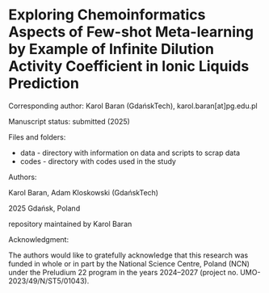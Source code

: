# Exploring Chemoinformatics Aspects of Few-shot Meta-learning by Example of Infinite Dilution Activity Coefficient in Ionic Liquids Prediction

Corresponding author: Karol Baran (GdańskTech), karol.baran[at]pg.edu.pl

Manuscript status: submitted (2025)

Files and folders:

- data - directory with information on data and scripts to scrap data
- codes - directory with codes used in the study

Authors:

Karol Baran, Adam Kloskowski (GdańskTech)

2025 Gdańsk, Poland

repository maintained by Karol Baran

Acknowledgment:

The authors would like to gratefully acknowledge that this research was funded in whole or in part by the National Science Centre, Poland (NCN) under the Preludium 22 program in the years 2024–2027 (project no. UMO-2023/49/N/ST5/01043).
